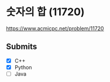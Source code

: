 # 숫자의  합 (11720)

https://www.acmicpc.net/problem/11720

## Submits

- [x] C++
- [x] Python
- [ ] Java